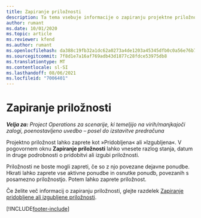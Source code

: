 ```yaml
---
title: Zapiranje priložnosti
description: Ta tema vsebuje informacije o zapiranju projektne priložnosti.
author: rumant
ms.date: 10/01/2020
ms.topic: article
ms.reviewer: kfend
ms.author: rumant
ms.openlocfilehash: da388c19fb32a1dc62a0273a4de1203a45345dfb0c0a56e76b73cccc751e9545
ms.sourcegitcommit: 7f8d1e7a16af769adb43d1877c28fdce53975db8
ms.translationtype: MT
ms.contentlocale: sl-SI
ms.lasthandoff: 08/06/2021
ms.locfileid: "7006401"
---
```

# <a name="close-an-opportunity"></a>Zapiranje priložnosti

_**Velja za:** Project Operations za scenarije, ki temeljijo na virih/manjkajoči zalogi, poenostavljeno uvedbo – posel do izstavitve predračuna_

Projektno priložnost lahko zaprete kot »Pridobljena« ali »Izgubljena«. V pogovornem oknu **Zapiranje priložnosti** lahko vnesete razlog stanja, datum in druge podrobnosti o pridobitvi ali izgubi priložnosti.

Priložnosti ne boste mogli zapreti, če so z njo povezane dejavne ponudbe. Hkrati lahko zaprete vse aktivne ponudbe in osnutke ponudb, povezanih s posamezno priložnostjo. Potem lahko zaprete priložnost.

Če želite več informacij o zapiranju priložnosti, glejte razdelek [Zapiranje pridobljene ali izgubljene priložnosti](/dynamics365/sales-enterprise/close-opportunity-won-lost-sales).


[!INCLUDE[footer-include](../includes/footer-banner.md)]